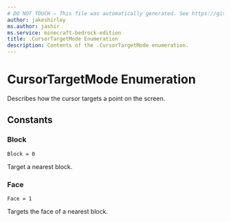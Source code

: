 ```yaml
---
# DO NOT TOUCH — This file was automatically generated. See https://github.com/mojang/minecraftapidocsgenerator to modify descriptions, examples, etc.
author: jakeshirley
ms.author: jashir
ms.service: minecraft-bedrock-edition
title: .CursorTargetMode Enumeration
description: Contents of the .CursorTargetMode enumeration.
---
```

# CursorTargetMode Enumeration

Describes how the cursor targets a point on the screen.

## Constants
### **Block**
`Block = 0`

Target a nearest block.
### **Face**
`Face = 1`

Targets the face of a nearest block.

